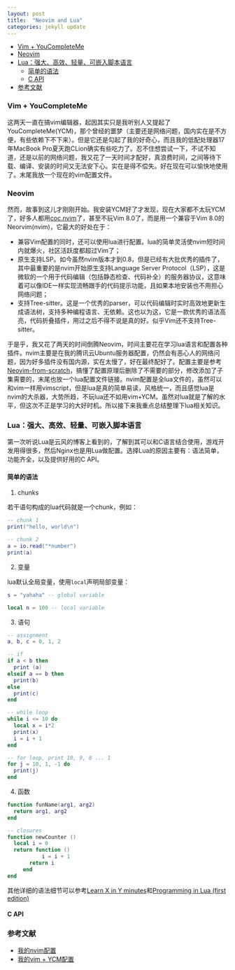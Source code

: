 ```yaml
---
layout: post
title:  "Neovim and Lua"
categories: jekyll update
---
```


<!-- vim-markdown-toc GFM -->

* [Vim + YouCompleteMe](#vim--youcompleteme)
* [Neovim](#neovim)
* [Lua：强大、高效、轻量、可嵌入脚本语言](#lua强大高效轻量可嵌入脚本语言)
    * [简单的语法](#简单的语法)
    * [C API](#c-api)
* [参考文献](#参考文献)

<!-- vim-markdown-toc -->

### Vim + YouCompleteMe
这两天一直在搞vim编辑器，起因其实只是我听别人又提起了YouCompleteMe(YCM)，那个曾经的噩梦（主要还是网络问题，国内实在是不方便，有些依赖下不下来）。但是它还是勾起了我的好奇心，而且我的低配处理器17年MacBook Pro夏天跑CLion确实有些吃力了。忍不住想尝试一下，不试不知道，还是以前的网络问题，我又花了一天时间才配好，真浪费时间，之间等待下载、编译、安装的时间又无法安下心。实在是得不偿失。好在现在可以愉快地使用了。末尾我放一个现在的vim配置文件。

### Neovim

然而，故事到这儿才刚刚开始。我安装YCM好了才发现，现在大家都不太玩YCM了，好多人都用[coc.nvim]()了，甚至不玩Vim 8.0了，而是用一个兼容于Vim 8.0的Neorvim(nvim)，它最大的好处在于：

- 兼容Vim配置的同时，还可以使用lua进行配置。lua的简单灵活使nvim短时间内就爆火，社区活跃度都超过Vim了；
- 原生支持LSP。如今虽然nvim版本才到0.8，但是已经有大批优秀的插件了，其中最重要的是nvim开始原生支持Language Server Protocol（LSP），这是微软的一个用于代码编辑（包括静态检查、代码补全）的服务器协议，这意味着可以像IDE一样实现流畅跟手的代码提示功能，且如果本地安装也不用担心网络问题；
- 支持Tree-sitter。这是一个优秀的parser，可以代码编辑时实时高效地更新生成语法树，支持多种编程语言、无依赖。这也以为这，它是一款优秀的语法高亮，代码折叠插件，用过之后不得不说是真的好。似乎Vim还不支持Tree-sitter。

于是乎，我又花了两天的时间倒腾Neovim，时间主要花在学习lua语言和配置各种插件。nvim主要是在我的腾讯云Ubuntu服务器配置，仍然会有恶心人的网络问题，因为好多插件没有国内源，实在太慢了，好在最终配好了。配置主要是参考[Neovim-from-scratch](https://github.com/LunarVim/Neovim-from-scratch)，搞懂了配置原理后删除了不需要的部分，修改添加了子集需要的，末尾也放一个lua配置文件链接。nvim配置是全lua文件的，虽然可以和vim一样用vimscript，但是lua是真的简单易读，风格统一，而且感觉lua是nvim的大杀器，大势所趋，不玩lua还不如用vim+YCM。虽然对lua就是了解的水平，但这次不正是学习的大好时机。所以接下来我重点总结整理下lua相关知识。

### Lua：强大、高效、轻量、可嵌入脚本语言

第一次听说Lua是云风的博客上看到的，了解到其可以和C语言结合使用，游戏开发用得很多，然后Nginx也是用Lua做配置。选择Lua的原因主要有：语法简单，功能齐全，以及提供好用的C API。

#### 简单的语法

1. chunks

若干语句构成的lua代码就是一个chunk，例如：
```lua
-- chunk 1
print("hello, world\n")
```
```lua
-- chunk 2
a = io.read("*number")
print(a)
```

2. 变量

lua默认全局变量，使用`local`声明局部变量：
```lua
s = "yahaha" -- global variable

local n = 100 -- local variable
```

3. 语句

```lua
-- assignment
a, b, c = 0, 1, 2

-- if
if a < b then
  print (a)
elseif a == b then
  print(b)
else
  print(c)
end

-- while loop
while i <= 10 do
  local x = i*2
  print(x)
  i = i + 1
end

-- for loop, print 10, 9, 8 ... 1
for j = 10, 1, -1 do
  print(j)
end
```

4. 函数

```lua
function funName(arg1, arg2)
  return arg1, arg2
end

-- closures
function newCounter ()
  local i = 0
  return function () 
           i = i + 1
	   return i
	 end
end
```
其他详细的语法细节可以参考[Learn X in Y minutes](https://learnxinyminutes.com/docs/lua/)和[Programming in Lua (first edition)](http://www.lua.org/pil/contents.html)

#### C API

### 参考文献

- [我的nvim配置]()
- [我的vim + YCM配置]()

